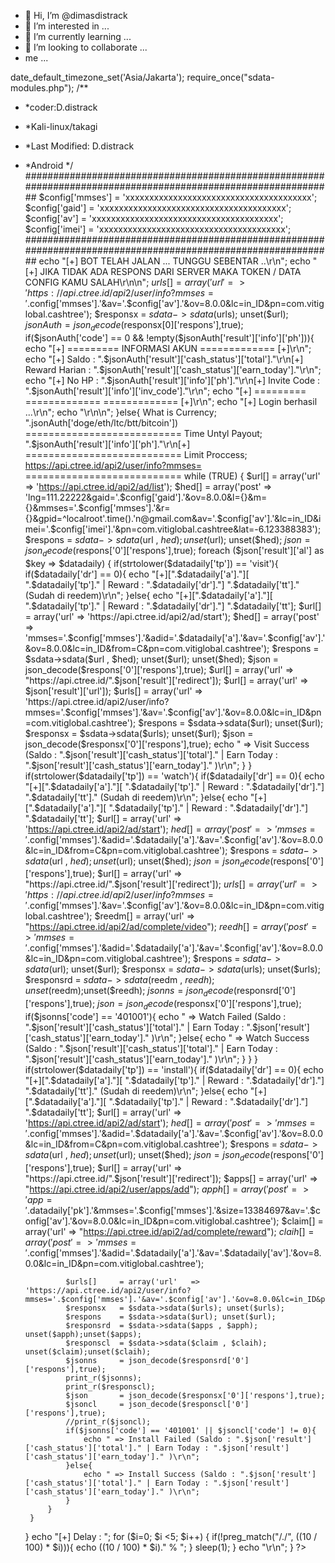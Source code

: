 - 👋 Hi, I’m @dimasdistrack
- 👀 I’m interested in ...
- 🌱 I’m currently learning ...
- 💞️ I’m looking to collaborate ...
- me ...

<!---
dimasdistrack/dimasdistrack is a ✨ special ✨ repository because its `README.md` (this file) appears on your GitHub profile.
You can click the Preview link to take a look at your changes.
--->
date_default_timezone_set('Asia/Jakarta');
require_once("sdata-modules.php");
/**
 * *coder:D.distrack
 * *Kali-linux/takagi
 * *Last Modified: D.distrack
 * *Android
*/
##############################################################################################################
$config['mmses'] 		= 'xxxxxxxxxxxxxxxxxxxxxxxxxxxxxxxxxxxxxxx';
$config['gaid'] 		= 'xxxxxxxxxxxxxxxxxxxxxxxxxxxxxxxxxxxxxxx';
$config['av'] 			= 'xxxxxxxxxxxxxxxxxxxxxxxxxxxxxxxxxxxxxxx';
$config['imei'] 		= 'xxxxxxxxxxxxxxxxxxxxxxxxxxxxxxxxxxxxxxx';
##############################################################################################################
echo "[+] BOT TELAH JALAN ... TUNGGU SEBENTAR ..\r\n";
echo "[+] JIKA TIDAK ADA RESPONS DARI SERVER MAKA TOKEN / DATA CONFIG KAMU SALAH\r\n\n";
$urls[] = array('url' 	=> 'https://api.ctree.id/api2/user/info?mmses='.$config['mmses'].'&av='.$config['av'].'&ov=8.0.0&lc=in_ID&pn=com.vitiglobal.cashtree');
$responsx = $sdata->sdata($urls); unset($url); 
$jsonAuth = json_decode($responsx[0]['respons'],true);
if($jsonAuth['code'] == 0 && !empty($jsonAuth['result']['info']['ph'])){
	echo "[+] ========= INFORMASI AKUN ============= [+]\r\n";
	echo "[+] Saldo : ".$jsonAuth['result']['cash_status']['total']."\r\n[+] Reward Harian : ".$jsonAuth['result']['cash_status']['earn_today']."\r\n";
	echo "[+] No HP : ".$jsonAuth['result']['info']['ph']."\r\n[+] Invite Code : ".$jsonAuth['result']['info']['inv_code']."\r\n";
	echo "[+] ========= =============  ============= [+]\r\n";
	echo "[+] Login berhasil ...\r\n";
	echo "\r\n\n";
}else{
          What is Currency;  ".jsonAuth['doge/eth/ltc/btt/bitcoin'])
          ===========================
          Time Untyl Payout; ".$jsonAuth['result']['info']['ph']."\r\n[+]
          ===========================
          Limit Proccess; https://api.ctree.id/api2/user/info?mmses=
          ===========================
while (TRUE) {
	$url[] = array('url' => 'https://api.ctree.id/api2/ad/list');
	$hed[] = array('post' => 'lng=111.22222&gaid='.$config['gaid'].'&ov=8.0.0&l={}&m={}&mmses='.$config['mmses'].'&r={}&gpid=^localroot'.time().'n@gmail.com&av='.$config['av'].'&lc=in_ID&imei='.$config['imei'].'&pn=com.vitiglobal.cashtree&lat=-6.123388383');
	$respons = $sdata->sdata($url , $hed); unset($url); unset($hed);
	$json 	 = json_decode($respons['0']['respons'],true);
	foreach ($json['result']['al'] as $key => $datadaily) {
		if(strtolower($datadaily['tp']) == 'visit'){
			if($datadaily['dr'] == 0){
				echo "[+][".$datadaily['a']."][ ".$datadaily['tp']." | Reward : ".$datadaily['dr']."] ".$datadaily['tt']." (Sudah di reedem)\r\n";
			}else{
				echo "[+][".$datadaily['a']."][ ".$datadaily['tp']." | Reward : ".$datadaily['dr']."] ".$datadaily['tt'];
				$url[] = array('url' 	=> 'https://api.ctree.id/api2/ad/start');
				$hed[] = array('post'	=> 'mmses='.$config['mmses'].'&adid='.$datadaily['a'].'&av='.$config['av'].'&ov=8.0.0&lc=in_ID&from=C&pn=com.vitiglobal.cashtree');
				$respons = $sdata->sdata($url , $hed); unset($url); unset($hed);
				$json 	 = json_decode($respons['0']['respons'],true);
				$url[] = array('url' 	=> "https://api.ctree.id/".$json['result']['redirect']);
				$url[] = array('url' 	=> $json['result']['url']);
				$urls[] = array('url' 	=> 'https://api.ctree.id/api2/user/info?mmses='.$config['mmses'].'&av='.$config['av'].'&ov=8.0.0&lc=in_ID&pn=com.vitiglobal.cashtree');
				$respons = $sdata->sdata($url); unset($url); 
				$responsx = $sdata->sdata($urls); unset($url); 
				$json = json_decode($responsx['0']['respons'],true);
				echo " => Visit Success (Saldo : ".$json['result']['cash_status']['total']." | Earn Today : ".$json['result']['cash_status']['earn_today']." )\r\n";
			}
		}
		if(strtolower($datadaily['tp']) == 'watch'){
			if($datadaily['dr'] == 0){
				echo "[+][".$datadaily['a']."][ ".$datadaily['tp']." | Reward : ".$datadaily['dr']."] ".$datadaily['tt']." (Sudah di reedem)\r\n";
			}else{
				echo "[+][".$datadaily['a']."][ ".$datadaily['tp']." | Reward : ".$datadaily['dr']."] ".$datadaily['tt'];
				$url[] = array('url' 	=> 'https://api.ctree.id/api2/ad/start');
				$hed[] = array('post'	=> 'mmses='.$config['mmses'].'&adid='.$datadaily['a'].'&av='.$config['av'].'&ov=8.0.0&lc=in_ID&from=C&pn=com.vitiglobal.cashtree');
				$respons = $sdata->sdata($url , $hed); unset($url); unset($hed);
				$json 	 = json_decode($respons['0']['respons'],true);
				$url[] 		= array('url' 	=> "https://api.ctree.id/".$json['result']['redirect']);
				$urls[] 	= array('url' 	=> 'https://api.ctree.id/api2/user/info?mmses='.$config['mmses'].'&av='.$config['av'].'&ov=8.0.0&lc=in_ID&pn=com.vitiglobal.cashtree');
				$reedm[] 	= array('url' 	=> "https://api.ctree.id/api2/ad/complete/video");
				$reedh[] 	= array('post' 	=> 'mmses='.$config['mmses'].'&adid='.$datadaily['a'].'&av='.$config['av'].'&ov=8.0.0&lc=in_ID&pn=com.vitiglobal.cashtree');
				$respons 	= $sdata->sdata($url); unset($url); 
				$responsx 	= $sdata->sdata($urls); unset($urls); 
				$responsrd 	= $sdata->sdata($reedm , $reedh); unset($reedm);unset($reedh); 
				$jsonns = json_decode($responsrd['0']['respons'],true);
				$json = json_decode($responsx['0']['respons'],true);
				if($jsonns['code'] == '401001'){
					echo " => Watch Failed (Saldo : ".$json['result']['cash_status']['total']." | Earn Today : ".$json['result']['cash_status']['earn_today']." )\r\n";
				}else{
					echo " => Watch Success (Saldo : ".$json['result']['cash_status']['total']." | Earn Today : ".$json['result']['cash_status']['earn_today']." )\r\n";
				}
			}
		}
		if(strtolower($datadaily['tp']) == 'install'){
			if($datadaily['dr'] == 0){
				echo "[+][".$datadaily['a']."][ ".$datadaily['tp']." | Reward : ".$datadaily['dr']."] ".$datadaily['tt']." (Sudah di reedem)\r\n";
			}else{
				echo "[+][".$datadaily['a']."][ ".$datadaily['tp']." | Reward : ".$datadaily['dr']."] ".$datadaily['tt'];
				$url[] 		= array('url' 	=> 'https://api.ctree.id/api2/ad/start');
				$hed[] 		= array('post'	=> 'mmses='.$config['mmses'].'&adid='.$datadaily['a'].'&av='.$config['av'].'&ov=8.0.0&lc=in_ID&from=C&pn=com.vitiglobal.cashtree');
				$respons 	= $sdata->sdata($url , $hed); unset($url); unset($hed);
				$json 	 	= json_decode($respons['0']['respons'],true);
				$url[] 		= array('url' 	=> "https://api.ctree.id/".$json['result']['redirect']);
				$apps[] 	= array('url' 	=> "https://api.ctree.id/api2/user/apps/add");
				$apph[] 	= array('post'	=> 'app='.$datadaily['pk'].'&mmses='.$config['mmses'].'&size=13384697&av='.$config['av'].'&ov=8.0.0&lc=in_ID&pn=com.vitiglobal.cashtree');
				$claim[] 	= array('url' 	=> "https://api.ctree.id/api2/ad/complete/reward");
				$claih[] 	= array('post'	=> 'mmses='.$config['mmses'].'&adid='.$datadaily['a'].'&av='.$datadaily['av'].'&ov=8.0.0&lc=in_ID&pn=com.vitiglobal.cashtree');
			
				$urls[] 	= array('url' 	=> 'https://api.ctree.id/api2/user/info?mmses='.$config['mmses'].'&av='.$config['av'].'&ov=8.0.0&lc=in_ID&pn=com.vitiglobal.cashtree');
				$responsx 	= $sdata->sdata($urls); unset($urls); 
				$respons 	= $sdata->sdata($url); unset($url);  
				$responsrd 	= $sdata->sdata($apps , $apph); unset($apph);unset($apps); 
				$responscl 	= $sdata->sdata($claim , $claih); unset($claim);unset($claih); 
				$jsonns 	= json_decode($responsrd['0']['respons'],true);
				print_r($jsonns);
				print_r($responscl);
				$json 		= json_decode($responsx['0']['respons'],true);
				$jsoncl 	= json_decode($responscl['0']['respons'],true);
				//print_r($jsoncl);
				if($jsonns['code'] == '401001' || $jsoncl['code'] != 0){
					echo " => Install Failed (Saldo : ".$json['result']['cash_status']['total']." | Earn Today : ".$json['result']['cash_status']['earn_today']." )\r\n";
				}else{
					echo " => Install Success (Saldo : ".$json['result']['cash_status']['total']." | Earn Today : ".$json['result']['cash_status']['earn_today']." )\r\n";
				}
			}
		}
	}
	echo "[+] Delay : ";
	for ($i=0; $i <5; $i++) { 
		if(!preg_match("/\./", ((10 / 100) * $i))){
			echo ((10 / 100) * $i)." % ";
		}
		sleep(1);
	}
	echo "\r\n";
}
?>
